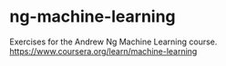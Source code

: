 # ng-machine-learning
Exercises for the Andrew Ng Machine Learning course. https://www.coursera.org/learn/machine-learning
